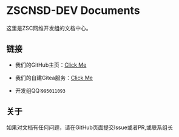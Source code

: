 # ZSCNSD-DEV Documents
这里是ZSC网维开发组的文档中心。

## 链接

- 我们的GitHub主页：[Click Me](https://github.com/ZSCNetSupportDept)
- 我们的自建Gitea服务：[Click Me](https://gitea.zsxyww.com)

- 开发组QQ:`995011093`

## 关于

如果对文档有任何问题，请在GitHub页面提交Issue或者PR,或联系组长

